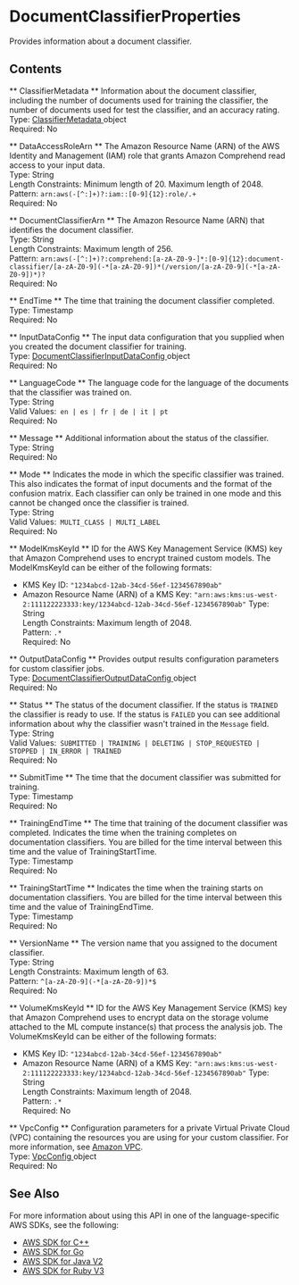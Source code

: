 # DocumentClassifierProperties<a name="API_DocumentClassifierProperties"></a>

Provides information about a document classifier\.

## Contents<a name="API_DocumentClassifierProperties_Contents"></a>

 ** ClassifierMetadata **   <a name="comprehend-Type-DocumentClassifierProperties-ClassifierMetadata"></a>
Information about the document classifier, including the number of documents used for training the classifier, the number of documents used for test the classifier, and an accuracy rating\.  
Type: [ ClassifierMetadata ](API_ClassifierMetadata.md) object  
Required: No

 ** DataAccessRoleArn **   <a name="comprehend-Type-DocumentClassifierProperties-DataAccessRoleArn"></a>
The Amazon Resource Name \(ARN\) of the AWS Identity and Management \(IAM\) role that grants Amazon Comprehend read access to your input data\.  
Type: String  
Length Constraints: Minimum length of 20\. Maximum length of 2048\.  
Pattern: `arn:aws(-[^:]+)?:iam::[0-9]{12}:role/.+`   
Required: No

 ** DocumentClassifierArn **   <a name="comprehend-Type-DocumentClassifierProperties-DocumentClassifierArn"></a>
The Amazon Resource Name \(ARN\) that identifies the document classifier\.  
Type: String  
Length Constraints: Maximum length of 256\.  
Pattern: `arn:aws(-[^:]+)?:comprehend:[a-zA-Z0-9-]*:[0-9]{12}:document-classifier/[a-zA-Z0-9](-*[a-zA-Z0-9])*(/version/[a-zA-Z0-9](-*[a-zA-Z0-9])*)?`   
Required: No

 ** EndTime **   <a name="comprehend-Type-DocumentClassifierProperties-EndTime"></a>
The time that training the document classifier completed\.  
Type: Timestamp  
Required: No

 ** InputDataConfig **   <a name="comprehend-Type-DocumentClassifierProperties-InputDataConfig"></a>
The input data configuration that you supplied when you created the document classifier for training\.  
Type: [ DocumentClassifierInputDataConfig ](API_DocumentClassifierInputDataConfig.md) object  
Required: No

 ** LanguageCode **   <a name="comprehend-Type-DocumentClassifierProperties-LanguageCode"></a>
The language code for the language of the documents that the classifier was trained on\.  
Type: String  
Valid Values:` en | es | fr | de | it | pt`   
Required: No

 ** Message **   <a name="comprehend-Type-DocumentClassifierProperties-Message"></a>
Additional information about the status of the classifier\.  
Type: String  
Required: No

 ** Mode **   <a name="comprehend-Type-DocumentClassifierProperties-Mode"></a>
Indicates the mode in which the specific classifier was trained\. This also indicates the format of input documents and the format of the confusion matrix\. Each classifier can only be trained in one mode and this cannot be changed once the classifier is trained\.  
Type: String  
Valid Values:` MULTI_CLASS | MULTI_LABEL`   
Required: No

 ** ModelKmsKeyId **   <a name="comprehend-Type-DocumentClassifierProperties-ModelKmsKeyId"></a>
ID for the AWS Key Management Service \(KMS\) key that Amazon Comprehend uses to encrypt trained custom models\. The ModelKmsKeyId can be either of the following formats:  
+ KMS Key ID: `"1234abcd-12ab-34cd-56ef-1234567890ab"` 
+ Amazon Resource Name \(ARN\) of a KMS Key: `"arn:aws:kms:us-west-2:111122223333:key/1234abcd-12ab-34cd-56ef-1234567890ab"` 
Type: String  
Length Constraints: Maximum length of 2048\.  
Pattern: `.*`   
Required: No

 ** OutputDataConfig **   <a name="comprehend-Type-DocumentClassifierProperties-OutputDataConfig"></a>
 Provides output results configuration parameters for custom classifier jobs\.  
Type: [ DocumentClassifierOutputDataConfig ](API_DocumentClassifierOutputDataConfig.md) object  
Required: No

 ** Status **   <a name="comprehend-Type-DocumentClassifierProperties-Status"></a>
The status of the document classifier\. If the status is `TRAINED` the classifier is ready to use\. If the status is `FAILED` you can see additional information about why the classifier wasn't trained in the `Message` field\.  
Type: String  
Valid Values:` SUBMITTED | TRAINING | DELETING | STOP_REQUESTED | STOPPED | IN_ERROR | TRAINED`   
Required: No

 ** SubmitTime **   <a name="comprehend-Type-DocumentClassifierProperties-SubmitTime"></a>
The time that the document classifier was submitted for training\.  
Type: Timestamp  
Required: No

 ** TrainingEndTime **   <a name="comprehend-Type-DocumentClassifierProperties-TrainingEndTime"></a>
The time that training of the document classifier was completed\. Indicates the time when the training completes on documentation classifiers\. You are billed for the time interval between this time and the value of TrainingStartTime\.  
Type: Timestamp  
Required: No

 ** TrainingStartTime **   <a name="comprehend-Type-DocumentClassifierProperties-TrainingStartTime"></a>
Indicates the time when the training starts on documentation classifiers\. You are billed for the time interval between this time and the value of TrainingEndTime\.   
Type: Timestamp  
Required: No

 ** VersionName **   <a name="comprehend-Type-DocumentClassifierProperties-VersionName"></a>
The version name that you assigned to the document classifier\.  
Type: String  
Length Constraints: Maximum length of 63\.  
Pattern: `^[a-zA-Z0-9](-*[a-zA-Z0-9])*$`   
Required: No

 ** VolumeKmsKeyId **   <a name="comprehend-Type-DocumentClassifierProperties-VolumeKmsKeyId"></a>
ID for the AWS Key Management Service \(KMS\) key that Amazon Comprehend uses to encrypt data on the storage volume attached to the ML compute instance\(s\) that process the analysis job\. The VolumeKmsKeyId can be either of the following formats:  
+ KMS Key ID: `"1234abcd-12ab-34cd-56ef-1234567890ab"` 
+ Amazon Resource Name \(ARN\) of a KMS Key: `"arn:aws:kms:us-west-2:111122223333:key/1234abcd-12ab-34cd-56ef-1234567890ab"` 
Type: String  
Length Constraints: Maximum length of 2048\.  
Pattern: `.*`   
Required: No

 ** VpcConfig **   <a name="comprehend-Type-DocumentClassifierProperties-VpcConfig"></a>
 Configuration parameters for a private Virtual Private Cloud \(VPC\) containing the resources you are using for your custom classifier\. For more information, see [Amazon VPC](https://docs.aws.amazon.com/vpc/latest/userguide/what-is-amazon-vpc.html)\.   
Type: [ VpcConfig ](API_VpcConfig.md) object  
Required: No

## See Also<a name="API_DocumentClassifierProperties_SeeAlso"></a>

For more information about using this API in one of the language\-specific AWS SDKs, see the following:
+  [ AWS SDK for C\+\+](https://docs.aws.amazon.com/goto/SdkForCpp/comprehend-2017-11-27/DocumentClassifierProperties) 
+  [ AWS SDK for Go](https://docs.aws.amazon.com/goto/SdkForGoV1/comprehend-2017-11-27/DocumentClassifierProperties) 
+  [ AWS SDK for Java V2](https://docs.aws.amazon.com/goto/SdkForJavaV2/comprehend-2017-11-27/DocumentClassifierProperties) 
+  [ AWS SDK for Ruby V3](https://docs.aws.amazon.com/goto/SdkForRubyV3/comprehend-2017-11-27/DocumentClassifierProperties) 